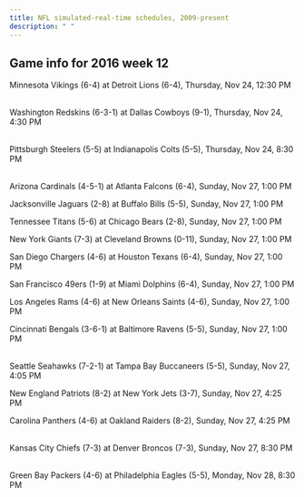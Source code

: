 ```yaml
---
title: NFL simulated-real-time schedules, 2009-present
description: " "
---
```


## Game info for 2016 week 12
Minnesota Vikings (6-4) at Detroit Lions (6-4), Thursday, Nov 24, 12:30 PM

<br/>Washington Redskins (6-3-1) at Dallas Cowboys (9-1), Thursday, Nov 24, 4:30 PM

<br/>Pittsburgh Steelers (5-5) at Indianapolis Colts (5-5), Thursday, Nov 24, 8:30 PM

<br/>Arizona Cardinals (4-5-1) at Atlanta Falcons (6-4), Sunday, Nov 27, 1:00 PM

Jacksonville Jaguars (2-8) at Buffalo Bills (5-5), Sunday, Nov 27, 1:00 PM

Tennessee Titans (5-6) at Chicago Bears (2-8), Sunday, Nov 27, 1:00 PM

New York Giants (7-3) at Cleveland Browns (0-11), Sunday, Nov 27, 1:00 PM

San Diego Chargers (4-6) at Houston Texans (6-4), Sunday, Nov 27, 1:00 PM

San Francisco 49ers (1-9) at Miami Dolphins (6-4), Sunday, Nov 27, 1:00 PM

Los Angeles Rams (4-6) at New Orleans Saints (4-6), Sunday, Nov 27, 1:00 PM

Cincinnati Bengals (3-6-1) at Baltimore Ravens (5-5), Sunday, Nov 27, 1:00 PM

<br/>Seattle Seahawks (7-2-1) at Tampa Bay Buccaneers (5-5), Sunday, Nov 27, 4:05 PM

New England Patriots (8-2) at New York Jets (3-7), Sunday, Nov 27, 4:25 PM

Carolina Panthers (4-6) at Oakland Raiders (8-2), Sunday, Nov 27, 4:25 PM

<br/>Kansas City Chiefs (7-3) at Denver Broncos (7-3), Sunday, Nov 27, 8:30 PM

<br/>Green Bay Packers (4-6) at Philadelphia Eagles (5-5), Monday, Nov 28, 8:30 PM

